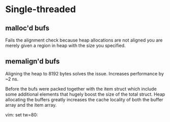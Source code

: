# Single-threaded
## malloc'd bufs
Fails the alignment check because heap allocations are not aligned you are
merely given a region in heap with the size you specified.

## memalign'd bufs
Aligning the heap to 8192 bytes solves the issue. Increases performance by ~2
ns.

Before the bufs were packed together with the item struct which include some
additional elements that hugely boost the size of the total struct. Heap
allocating the buffers greatly increases the cache locality of both the buffer
array and the item array.


vim: set tw=80:
